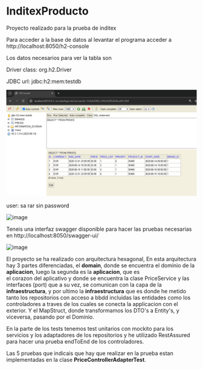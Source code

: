 # InditexProducto
Proyecto realizado para la prueba de inditex

Para acceder a la base de datos al levantar el programa acceder a http://localhost:8050/h2-console

Los datos necesarios para ver la tabla son

Driver class: org.h2.Driver

JDBC url: jdbc:h2:mem:testdb

![img.png](img.png)

user: sa
rar
sin password

![image](https://user-images.githubusercontent.com/7735554/233590317-0035b22f-e5d6-41dd-beaf-9134589d8c40.png)

Teneis una interfaz swagger disponible para hacer las pruebas necesarias en http://localhost:8050/swagger-ui/

![image](https://user-images.githubusercontent.com/7735554/233591202-9f26d139-71a0-4464-8977-c7bc8a31ed0b.png)

El proyecto se ha realizado con arquitectura hexagonal,
En esta arquitectura hay 3 partes diferenciadas, el **domain**, donde se encuentra
el dominio de la **aplicacion**, luego la segunda es la **aplicacion**, que es   
el corazon del aplicativo y donde se encuentra la clase PriceService y las interfaces (port) que a su vez, se comunican con la capa de la **infraestructura**, y por ultimo
la **infraestructura** que es donde he metido tanto los repositorios con acceso a bbdd incluidas las entidades como los controladores a traves de los cuales se conecta la applicacion con el exterior.
Y el MapStruct, donde transformamos los DTO's a Entity's, y viceversa, pasando por el Dominio.

En la parte de los tests tenemos test unitarios con mockito para los servicios y los adaptadores de los repositorios y he utilizado RestAssured para hacer una prueba 
endToEnd de los controladores. 

Las 5 pruebas que indicais que hay que realizar en la prueba estan implementadas en la clase **PriceControllerAdapterTest**.



